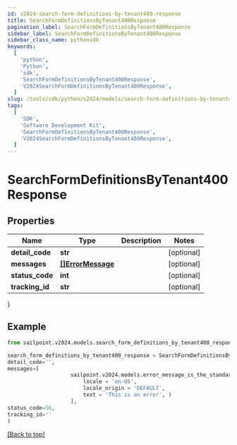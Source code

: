 ```yaml
---
id: v2024-search-form-definitions-by-tenant400-response
title: SearchFormDefinitionsByTenant400Response
pagination_label: SearchFormDefinitionsByTenant400Response
sidebar_label: SearchFormDefinitionsByTenant400Response
sidebar_class_name: pythonsdk
keywords:
  [
    'python',
    'Python',
    'sdk',
    'SearchFormDefinitionsByTenant400Response',
    'V2024SearchFormDefinitionsByTenant400Response',
  ]
slug: /tools/sdk/python/v2024/models/search-form-definitions-by-tenant400-response
tags:
  [
    'SDK',
    'Software Development Kit',
    'SearchFormDefinitionsByTenant400Response',
    'V2024SearchFormDefinitionsByTenant400Response',
  ]
---
```


# SearchFormDefinitionsByTenant400Response

## Properties

| Name | Type | Description | Notes |
| --- | --- | --- | --- |
| **detail_code** | **str** |  | [optional] |
| **messages** | [**[]ErrorMessage**](error-message) |  | [optional] |
| **status_code** | **int** |  | [optional] |
| **tracking_id** | **str** |  | [optional] |

}

## Example

```python
from sailpoint.v2024.models.search_form_definitions_by_tenant400_response import SearchFormDefinitionsByTenant400Response

search_form_definitions_by_tenant400_response = SearchFormDefinitionsByTenant400Response(
detail_code='',
messages=[
                    sailpoint.v2024.models.error_message_is_the_standard_api_error_response_message_type/.ErrorMessage is the standard API error response message type.(
                        locale = 'en-US',
                        locale_origin = 'DEFAULT',
                        text = 'This is an error', )
                    ],
status_code=56,
tracking_id=''
)

```

[[Back to top]](#)
